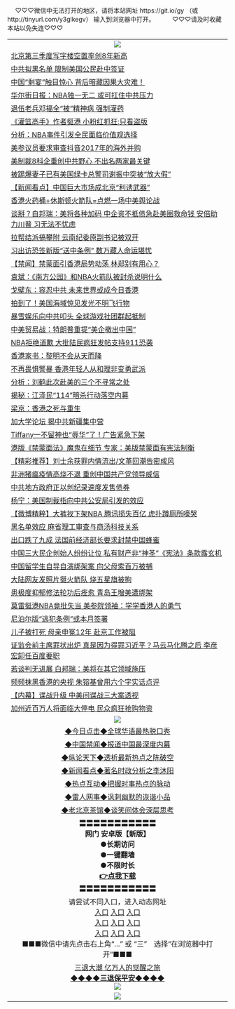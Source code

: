 <table>
　<tr>
♡♡♡微信中无法打开的地区，请将本站网址 https://git.io/gy （或 http://tinyurl.com/y3glkegv） 输入到浏览器中打开。 
　</tr>
　<tr>
♡♡♡请及时收藏本站以免失连♡♡♡
   </tr>
   <tr>
    <td align=center><img src="https://github.com/gyhhx/image-upload/blob/master/title1.jpg" /></td>
  </tr>
<tr><td align="left"><a href="https://xwood.fun/oo.aspx?name=c1082492&key=nqynnipsxfbxcbni&from=gy">北京第三季度写字楼空置率创8年新高</a></td></tr>
<tr><td align="left"><a href="https://xwood.fun/oo.aspx?name=c1082455&key=nqynnipsxfbxcbni&from=gy">中共拟黑名单 限制美国公民赴中签证</a></td></tr>
<tr><td align="left"><a href="https://xwood.fun/oo.aspx?name=c1082260&key=nqynnipsxfbxcbni&from=gy">中国“剩宴”触目惊心 背后暗藏因果大灾难！</a></td></tr>
<tr><td align="left"><a href="https://xwood.fun/oo.aspx?name=c1082477&key=nqynnipsxfbxcbni&from=gy">华尔街日报：NBA独一无二 或可扛住中共压力</a></td></tr>
<tr><td align="left"><a href="https://xwood.fun/oo.aspx?name=c1082448&key=nqynnipsxfbxcbni&from=gy">退伍老兵邓福全“被”精神病 强制灌药</a></td></tr>
<tr><td align="left"><a href="https://xwood.fun/oo.aspx?name=c1082486&key=nqynnipsxfbxcbni&from=gy">《灌篮高手》作者挺港 小粉红抓狂:只看盗版</a></td></tr>
<tr><td align="left"><a href="https://xwood.fun/oo.aspx?name=c1082377&key=nqynnipsxfbxcbni&from=gy">分析：NBA事件引发全民面临价值观选择</a></td></tr>
<tr><td align="left"><a href="https://xwood.fun/oo.aspx?name=c1082493&key=nqynnipsxfbxcbni&from=gy">美参议员要求审查抖音2017年的海外并购</a></td></tr>
<tr><td align="left"><a href="https://xwood.fun/oo.aspx?name=c1082516&key=nqynnipsxfbxcbni&from=gy">美制裁8科企重创中共野心 不出名两家最关键</a></td></tr>
<tr><td align="left"><a href="https://xwood.fun/oo.aspx?name=c1082471&key=nqynnipsxfbxcbni&from=gy">被踢爆妻子已有美国绿卡总警司谢振中突被“放大假”</a></td></tr>
<tr><td align="left"><a href="https://xwood.fun/oo.aspx?name=c1082458&key=nqynnipsxfbxcbni&from=gy">【新闻看点】中国巨大市场成北京“利诱武器”</a></td></tr>
<tr><td align="left"><a href="https://xwood.fun/oo.aspx?name=c1082431&key=nqynnipsxfbxcbni&from=gy">香港火药桶+休斯顿火箭队=点燃一场中美舆论战</a></td></tr>
<tr><td align="left"><a href="https://xwood.fun/oo.aspx?name=c1082424&key=nqynnipsxfbxcbni&from=gy">谈掰？白邦瑞：美将各种加码 中企资不抵债急赴美圈救命钱 安倍助力川普 习无法不忧虑</a></td></tr>
<tr><td align="left"><a href="https://xwood.fun/oo.aspx?name=c1082512&key=nqynnipsxfbxcbni&from=gy">拉帮结派搞攀附 云南纪委原副书记被双开</a></td></tr>
<tr><td align="left"><a href="https://xwood.fun/oo.aspx?name=c1082363&key=nqynnipsxfbxcbni&from=gy">习出访恐签新版“送中条例” 数万藏人命运堪忧</a></td></tr>
<tr><td align="left"><a href="https://xwood.fun/oo.aspx?name=c1082495&key=nqynnipsxfbxcbni&from=gy">【禁闻】禁蒙面引香港局势动荡 林郑别有用心？</a></td></tr>
<tr><td align="left"><a href="https://xwood.fun/oo.aspx?name=c1082460&key=nqynnipsxfbxcbni&from=gy">袁斌：《南方公园》和NBA火箭队被封杀说明什么</a></td></tr>
<tr><td align="left"><a href="https://xwood.fun/oo.aspx?name=c1082515&key=nqynnipsxfbxcbni&from=gy">戈壁东：容忍中共 未来世界或成今日香港</a></td></tr>
<tr><td align="left"><a href="https://xwood.fun/oo.aspx?name=c1082468&key=nqynnipsxfbxcbni&from=gy">拍到了！美国海域惊见发光不明飞行物</a></td></tr>
<tr><td align="left"><a href="https://xwood.fun/oo.aspx?name=c1082499&key=nqynnipsxfbxcbni&from=gy">暴雪娱乐向中共叩头 全球游戏社团群起抵制</a></td></tr>
<tr><td align="left"><a href="https://xwood.fun/oo.aspx?name=c1082474&key=nqynnipsxfbxcbni&from=gy">中美贸易战：特朗普重提“美企撤出中国”</a></td></tr>
<tr><td align="left"><a href="https://xwood.fun/oo.aspx?name=c1082163&key=nqynnipsxfbxcbni&from=gy">NBA拒绝道歉 大批陆民疯狂发帖支持911恐袭</a></td></tr>
<tr><td align="left"><a href="https://xwood.fun/oo.aspx?name=c1082435&key=nqynnipsxfbxcbni&from=gy">香港家书：黎明不会从天而降</a></td></tr>
<tr><td align="left"><a href="https://xwood.fun/oo.aspx?name=c1082376&key=nqynnipsxfbxcbni&from=gy">不再畏惧警暴 香港年轻人从和理非变勇武派</a></td></tr>
<tr><td align="left"><a href="https://xwood.fun/oo.aspx?name=c1082357&key=nqynnipsxfbxcbni&from=gy">分析：刘鹤此次赴美的三个不寻常之处</a></td></tr>
<tr><td align="left"><a href="https://xwood.fun/oo.aspx?name=c1082040&key=nqynnipsxfbxcbni&from=gy">揭秘：江泽民“114”暗杀行动落空内幕</a></td></tr>
<tr><td align="left"><a href="https://xwood.fun/oo.aspx?name=c1082519&key=nqynnipsxfbxcbni&from=gy">梁京：香港之死与重生</a></td></tr>
<tr><td align="left"><a href="https://xwood.fun/oo.aspx?name=c1082457&key=nqynnipsxfbxcbni&from=gy">加大学论坛 揭中共新疆集中营</a></td></tr>
<tr><td align="left"><a href="https://xwood.fun/oo.aspx?name=c1082428&key=nqynnipsxfbxcbni&from=gy">Tiffany一不留神也“辱华”了！广告紧急下架</a></td></tr>
<tr><td align="left"><a href="https://xwood.fun/oo.aspx?name=c1082507&key=nqynnipsxfbxcbni&from=gy">港版《禁蒙面法》魔鬼在细节 专家：美版禁蒙面有宪法制衡</a></td></tr>
<tr><td align="left"><a href="https://xwood.fun/oo.aspx?name=c1082372&key=nqynnipsxfbxcbni&from=gy">【精彩推荐】刘士余获罪内情流出/文革回潮告密成风</a></td></tr>
<tr><td align="left"><a href="https://xwood.fun/oo.aspx?name=c1082464&key=nqynnipsxfbxcbni&from=gy">非洲猪瘟疫情高烧不退 重创中国共产党领导威信</a></td></tr>
<tr><td align="left"><a href="https://xwood.fun/oo.aspx?name=c1082397&key=nqynnipsxfbxcbni&from=gy">中共地方政府正以创纪录速度发售债券</a></td></tr>
<tr><td align="left"><a href="https://xwood.fun/oo.aspx?name=c1082161&key=nqynnipsxfbxcbni&from=gy">杨宁：美国制裁指向中共公安局引发的效应</a></td></tr>
<tr><td align="left"><a href="https://xwood.fun/oo.aspx?name=c1082289&key=nqynnipsxfbxcbni&from=gy">【微博精粹】大裤衩下架NBA 腾讯损失百亿 虎扑蹲厕所嚎哭</a></td></tr>
<tr><td align="left"><a href="https://xwood.fun/oo.aspx?name=c1082456&key=nqynnipsxfbxcbni&from=gy">黑名单效应 麻省理工审查与商汤科技关系</a></td></tr>
<tr><td align="left"><a href="https://xwood.fun/oo.aspx?name=c1082470&key=nqynnipsxfbxcbni&from=gy">出口跌了九成 法国前经济部长要求封禁中国蜂蜜</a></td></tr>
<tr><td align="left"><a href="https://xwood.fun/oo.aspx?name=c1082472&key=nqynnipsxfbxcbni&from=gy">中国三大民企创始人纷纷让位 私有财产非“神圣”《宪法》条款露玄机</a></td></tr>
<tr><td align="left"><a href="https://xwood.fun/oo.aspx?name=c1082478&key=nqynnipsxfbxcbni&from=gy">中国留学生自导自演绑架案 向父母索百万被捕</a></td></tr>
<tr><td align="left"><a href="https://xwood.fun/oo.aspx?name=c1082398&key=nqynnipsxfbxcbni&from=gy">大陆网友发照片挺火箭队 烧五星旗被拘</a></td></tr>
<tr><td align="left"><a href="https://xwood.fun/oo.aspx?name=c1082484&key=nqynnipsxfbxcbni&from=gy">患极度抑郁修法轮功后痊愈 青岛王增美遭绑架</a></td></tr>
<tr><td align="left"><a href="https://xwood.fun/oo.aspx?name=c1082467&key=nqynnipsxfbxcbni&from=gy">莫雷挺港NBA竟批失当 美参院领袖：学学香港人的勇气</a></td></tr>
<tr><td align="left"><a href="https://xwood.fun/oo.aspx?name=c1082430&key=nqynnipsxfbxcbni&from=gy">尼泊尔版“逃犯条例”或本月签署</a></td></tr>
<tr><td align="left"><a href="https://xwood.fun/oo.aspx?name=c1082447&key=nqynnipsxfbxcbni&from=gy">儿子被打死 母亲申冤12年 赴京工作被阻</a></td></tr>
<tr><td align="left"><a href="https://xwood.fun/oo.aspx?name=c1082068&key=nqynnipsxfbxcbni&from=gy">证监会前主席罪状出炉 真是因为得罪习近平？马云马化腾之后 李彦宏卸任百度要职</a></td></tr>
<tr><td align="left"><a href="https://xwood.fun/oo.aspx?name=c1082171&key=nqynnipsxfbxcbni&from=gy">若谈判无进展 白邦瑞：美将在其它领域施压</a></td></tr>
<tr><td align="left"><a href="https://xwood.fun/oo.aspx?name=c1082338&key=nqynnipsxfbxcbni&from=gy">频频抹黑香港的央视 朱镕基曾用六个字实话点评</a></td></tr>
<tr><td align="left"><a href="https://xwood.fun/oo.aspx?name=c1082405&key=nqynnipsxfbxcbni&from=gy">【内幕】谍战升级 中美间谍战三大案透视</a></td></tr>
<tr><td align="left"><a href="https://xwood.fun/oo.aspx?name=c1082469&key=nqynnipsxfbxcbni&from=gy">加州近百万人将面临大停电 民众疯狂抢购物资</a></td></tr>

 <tr>
    <td align=center><img src="https://github.com/gyhhx/image-upload/blob/master/shipin.jpg" /></td>
  </tr>
 <tr>
   <td align=center> 
<a href="https://tru28th.xwood.fun/oo.aspx?name=c816850&key=nqynnipsxfbxcbni&from=gy&tag=9877">◆今日点击◆全球华语最热脱口秀</a><br/>
    </td>
  </tr>
  <tr>
  <td align=center>
<a href="https://tru28th.xwood.fun/oo.aspx?name=c816860&key=nqynnipsxfbxcbni&from=gy&tag=99733110">◆中国禁闻◆报道中国最深度内幕</a><br/>
   </tr>
  <tr>
     <td align=center>
<a href="https://tru28th.xwood.fun/oo.aspx?name=c816855&key=nqynnipsxfbxcbni&from=gy&tag=997110">◆纵论天下◆透析最新热点之陈破空</a><br/>
   </tr>
   <tr>
      <td align=center>
<a href="https://tru28th.xwood.fun/oo.aspx?name=c838308&key=nqynnipsxfbxcbni&from=gy&tag=9973110">◆新闻看点◆著名时政分析之李沐阳</a><br/>
   </tr>
   <tr>
     <td align=center>
<a href="https://tru28th.xwood.fun/oo.aspx?name=c816852&key=nqynnipsxfbxcbni&from=gy&tag=9733110">◆热点互动◆把握时事热点的脉动</a><br/>
   </tr>
   <tr>
      <td align=center>
<a href="https://tru28th.xwood.fun/oo.aspx?name=c816694&key=nqynnipsxfbxcbni&from=gy&tag=93310">◆雷人网事◆讽刺幽默的诙谐小品</a><br/>
   </tr>
   <tr>
    <td align=center>
<a href="https://tru28th.xwood.fun/oo.aspx?name=c816650&key=nqynnipsxfbxcbni&from=gy&tag=9973110">◆老北京茶馆◆谈笑间体会深层思考</a><br/>
   </tr>
  <tr>
    <td align=center>
 <b>〓〓〓〓〓〓〓〓〓〓〓<br/>网门 安卓版【新版】<br/> ●长期访问<br/> ●一键翻墙<br/>  ●不限时长<br/> 
 <a href="https://share.weiyun.com/5yJdHNe">👉<b>点我下载</a><br/>〓〓〓〓〓〓〓〓〓〓〓<br/>
    </td>
    </tr>
   <tr>
    <td align=center>请尝试不同入口，进入动态网址<br/>
      <a href="https://s3.us-east-2.amazonaws.com/ogateo/show.htm">入口</a>
      <a href="https://s3.ca-central-1.amazonaws.com/ogatec/show.htm">入口</a>
      <a href="https://s3.ap-southeast-2.amazonaws.com/ogatey/show.htm">入口</a><br/>
      <a href="https://s3.ap-northeast-2.amazonaws.com/ogates/show.htm">入口</a>
      <a href="https://s3.eu-central-1.amazonaws.com/ogatef/show.htm">入口</a>
      <a href="https://s3.ap-south-1.amazonaws.com/ogatem/show.htm">入口</a><br/>
      <a href="https://s3-us-west-1.amazonaws.com/ogaten/show.htm">入口</a>
      <a href="https://s3.eu-west-2.amazonaws.com/ogatel/show.htm">入口</a>
      <a href="https://s3.ap-northeast-1.amazonaws.com/ogatet/show.htm">入口</a><br/>
      ■■■微信中请先点击右上角“...” 或 “三”　选择“在浏览器中打开”■■■<b><br/>
    </td>
  </tr>
  <tr>  
  <td align=center>
  <a href="https://tru28th.xwood.fun/oo.aspx?name=c894205&key=nqynnipsxfbxcbni&from=gy&tag=9973110">三退大潮 亿万人的觉醒之旅</a><br/>
      <a href="https://tru28th.xwood.fun/oo.aspx?name=ogQuit.aspx&key=nqynnipsxfbxcbni&from=gy"><b>◆◆◆◆三退保平安◆◆◆◆<br/></a>
      <img src="https://github.com/gyhhx/image-upload/blob/master/3t.jpg" /><br/>
      </td>
  </tr>
   <tr>
    <td align=center><img src="https://raw.githubusercontent.com/oGate2/Up/master/oGate_640.jpg"/></td>
  </tr>
</table>
